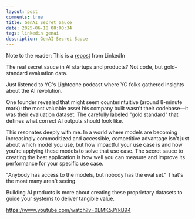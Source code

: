 ```yaml
---
layout: post
comments: true
title: GenAI Secret Sauce
date: 2025-06-18 08:00:34
tags: linkedin genai
description: GenAI Secret Sauce
---
```


Note to the reader: This is a [repost](https://www.linkedin.com/posts/yewjinlim_ai-revolution-what-nobody-else-is-seeing-activity-7304302169141170177-VA3X?utm_source=share&utm_medium=member_desktop&rcm=ACoAAAD4xmMBhqAf0RkmEot2NJkJA3gvq31H7Os) from LinkedIn

The real secret sauce in AI startups and products? Not code, but gold-standard evaluation data.

Just listened to YC's Lightcone podcast where YC folks gathered insights about the AI revolution.

One founder revealed that might seem counterintuitive (around 8-minute mark): the most valuable asset his company built wasn't their codebase—it was their evaluation dataset. The carefully labeled "gold standard" that defines what correct AI outputs should look like.

This resonates deeply with me. In a world where models are becoming increasingly commoditized and accessible, competitive advantage isn't just about which model you use, but how impactful your use case is and how you're applying these models to solve that use case. The secret sauce to creating the best application is how well you can measure and improve its performance for your specific use case.

"Anybody has access to the models, but nobody has the eval set." That's the moat many aren't seeing.

Building AI products is more about creating these proprietary datasets to guide your systems to deliver tangible value.

https://www.youtube.com/watch?v=0LMK5JYkB94
